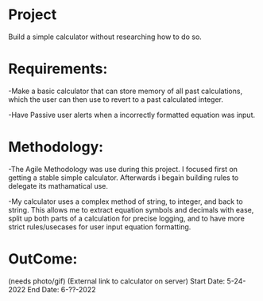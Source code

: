 # Project
Build a simple calculator without researching how to do so.

# Requirements:

  -Make a basic calculator that can store memory of all past calculations, which the user can then use to revert to a past calculated integer.                           
  
  -Have Passive user alerts when a incorrectly formatted equation was input.


# Methodology:

  -The Agile Methodology was use during this project. I focused first on getting a stable simple calculator. Afterwards i begain building rules to delegate its mathamatical use. 
  
  -My calculator uses a complex method of string, to integer, and back to string. This allows me to extract equation symbols and decimals with ease, split up both parts     of a calculation for precise logging, and to have more strict rules/usecases for user input equation formatting. 

# OutCome:

  (needs photo/gif)
  (External link to calculator on server)
  Start Date: 5-24-2022
  End Date: 6-??-2022
